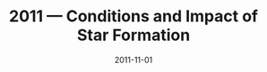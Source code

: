---
title: "2011 &mdash; Conditions and Impact of Star Formation"
collection: publications
refereed: 'no'
date: "2011-11-01"
venue: "Conditions and Impact of Star Formation"
paperurl: 
link: "https://ui.adsabs.harvard.edu/abs/2011EAS....52.....R"
citation: "Röllig, M.; Simon, R.; Ossenkopf, V.; Stutzki, J., Conditions and Impact of Star Formation, Edited by M. Röllig, R. Simon, V. Ossenkopf, and J. Stutzki. EAS Publications Series, Vol. 52. EDP Sciences, 2011"
---